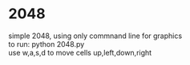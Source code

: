 # 2048
simple 2048, using only commnand line for graphics  
to run: python 2048.py  
use w,a,s,d to move cells up,left,down,right  
